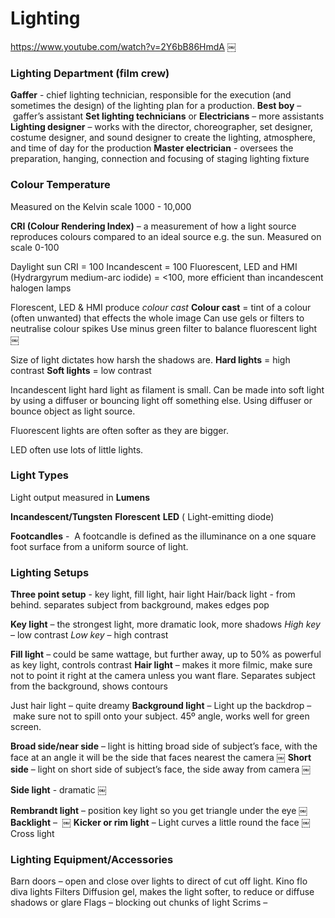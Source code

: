 # Lighting

https://www.youtube.com/watch?v=2Y6bB86HmdA
￼

### Lighting Department (film crew)
**Gaffer** - chief lighting technician, responsible for the execution (and sometimes the design) of the lighting plan for a production.
**Best boy** – gaffer’s assistant 
**Set lighting technicians** or **Electricians** – more assistants
**Lighting designer** – works with the director, choreographer, set designer, costume designer, and sound designer to create the lighting, atmosphere, and time of day for the production
**Master electrician** - oversees the preparation, hanging, connection and focusing of staging lighting fixture



### Colour Temperature
Measured on the Kelvin scale 1000 - 10,000

**CRI (Colour Rendering Index)** – a measurement of how a light source reproduces colours compared to an ideal source e.g. the sun. Measured on scale 0-100

Daylight sun CRI = 100
Incandescent = 100
Fluorescent, LED and HMI (Hydrargyrum medium-arc iodide) = <100, more efficient than incandescent halogen lamps

Florescent, LED & HMI produce *colour cast*
**Colour cast** = tint of a colour (often unwanted) that effects the whole image
Can use gels or filters to neutralise colour spikes 
Use minus green filter to balance fluorescent light
￼

Size of light dictates how harsh the shadows are. 
**Hard lights** = high contrast
**Soft lights** = low contrast

Incandescent light hard light as filament is small. Can be made into soft light by using a diffuser or bouncing light off something else. Using diffuser or bounce object as light source. 

Fluorescent lights are often softer as they are bigger.

LED often use lots of little lights.

### Light Types
Light output measured in **Lumens**

**Incandescent/Tungsten**
**Florescent**
**LED** ( Light-emitting diode)

**Footcandles**  -  A footcandle is defined as the illuminance on a one square foot surface from a uniform source of light.

### Lighting Setups
**Three point setup** - key light, fill light, hair light
Hair/back light - from behind. separates subject from background, makes edges pop

**Key light** – the strongest light, more dramatic look, more shadows
*High key* – low contrast 
*Low key* – high contrast

**Fill light** – could be same wattage, but further away, up to 50% as powerful as key light, controls contrast
**Hair light** – makes it more filmic, make sure not to point it right at the camera unless you want flare. Separates subject from the background, shows contours

Just hair light – quite dreamy
**Background light** – Light up the backdrop – make sure not to spill onto your subject. 45º angle, works well for green screen.


**Broad side/near side** – light is hitting broad side of subject’s face, with the face at an angle it will be the side that faces nearest the camera
￼
**Short side** – light on short side of subject’s face, the side away from camera
￼

**Side light** - dramatic
￼

**Rembrandt light** – position key light so you get triangle under the eye
￼
**Backlight** – 
￼
**Kicker or rim light** – Light curves a little round the face
￼
Cross light 

### Lighting Equipment/Accessories
Barn doors – open and close over lights to direct of cut off light.
Kino flo diva lights
Filters
Diffusion gel, makes the light softer, to reduce or diffuse shadows or glare
Flags – blocking out chunks of light
Scrims – 